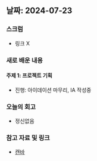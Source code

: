 ## 날짜: 2024-07-23

### 스크럼
- 링크 X

### 새로 배운 내용
#### 주제 1: 프로젝트 기획
- 진행: 아이데이션 마무리, IA 작성중

### 오늘의 회고
- 정신없음

### 참고 자료 및 링크
- [캔바](https://www.canva.com/design/DAGLou5ecds/nN17CkgOwou2_sbx0QDWbg/edit)
